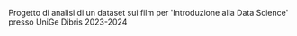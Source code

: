 Progetto di analisi di un dataset sui film per 'Introduzione alla Data Science' presso UniGe Dibris 2023-2024
